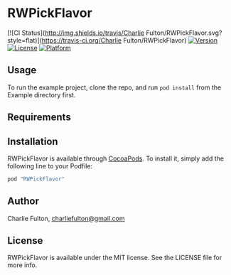 # RWPickFlavor

[![CI Status](http://img.shields.io/travis/Charlie Fulton/RWPickFlavor.svg?style=flat)](https://travis-ci.org/Charlie Fulton/RWPickFlavor)
[![Version](https://img.shields.io/cocoapods/v/RWPickFlavor.svg?style=flat)](http://cocoapods.org/pods/RWPickFlavor)
[![License](https://img.shields.io/cocoapods/l/RWPickFlavor.svg?style=flat)](http://cocoapods.org/pods/RWPickFlavor)
[![Platform](https://img.shields.io/cocoapods/p/RWPickFlavor.svg?style=flat)](http://cocoapods.org/pods/RWPickFlavor)

## Usage

To run the example project, clone the repo, and run `pod install` from the Example directory first.

## Requirements

## Installation

RWPickFlavor is available through [CocoaPods](http://cocoapods.org). To install
it, simply add the following line to your Podfile:

```ruby
pod "RWPickFlavor"
```

## Author

Charlie Fulton, charliefulton@gmail.com

## License

RWPickFlavor is available under the MIT license. See the LICENSE file for more info.
